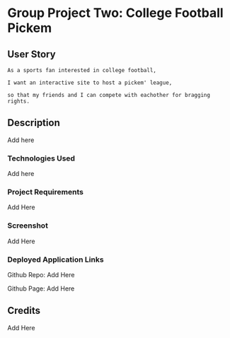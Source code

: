 # Group Project Two: College Football Pickem

## User Story

```
As a sports fan interested in college football,

I want an interactive site to host a pickem' league,

so that my friends and I can compete with eachother for bragging rights.
```

## Description

Add here

### Technologies Used

Add here

### Project Requirements

Add Here

### Screenshot

Add Here

### Deployed Application Links

Github Repo: Add Here

Github Page: Add Here

## Credits

Add Here
